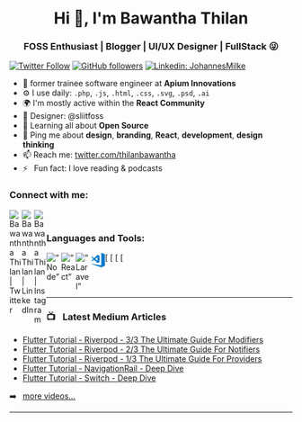 <h1 align="center">Hi 👋, I'm Bawantha Thilan</h1>
<h3 align="center">FOSS Enthusiast | Blogger | UI/UX Designer | FullStack 😜</h3>

[![Twitter Follow](https://img.shields.io/twitter/follow/thilanbawantha?color=1DA1F2&label=Followers&logo=twitter&style=for-the-badge)][twitter]
[![GitHub followers](https://img.shields.io/github/followers/bawanthathilan?logo=GitHub&style=for-the-badge)][github]
[![Linkedin: JohannesMilke](https://img.shields.io/badge/-CONNECT-blue?style=for-the-badge&logo=Linkedin&link=https://www.linkedin.com/in/bawanthathilan/)][linkedin]

- 🏢 former trainee software engineer at **Apium Innovations**
- ⚙️ I use daily: `.php`, `.js`, `.html`, `.css`, `.svg`, `.psd`, `.ai`
- 🌍 I'm mostly active within the **React Community**
- 💅 Designer: @sliitfoss
- 🌱 Learning all about **Open Source**
- 💬 Ping me about **design**, **branding**, **React**, **development**, **design thinking**
- 📫 Reach me: [twitter.com/thilanbawantha](https://twitter.com/thilanbawantha)
- ⚡ &ensp;Fun fact: I love reading & podcasts

### Connect with me:


[<img align="left" alt="Bawantha Thilan | Twitter" width="22px" src="https://cdn.jsdelivr.net/npm/simple-icons@v3/icons/twitter.svg" />][twitter]
[<img align="left" alt="Bawantha Thilan | LinkedIn" width="22px" src="https://cdn.jsdelivr.net/npm/simple-icons@v3/icons/linkedin.svg" />][linkedin]
[<img align="left" alt="Bawantha Thilan | Instagram" width="22px" src="https://cdn.jsdelivr.net/npm/simple-icons@v3/icons/instagram.svg" />][instagram]

<br />

### Languages and Tools:
[<img align="left" alt=“Node” width="26px" src="https://www.vectorlogo.zone/util/preview.html?image=/logos/nodejs/nodejs-horizontal.svg" />
[<img align="left" alt=“React” width="26px" src="https://www.vectorlogo.zone/util/preview.html?image=/logos/reactjs/reactjs-icon.svg" />
[<img align="left" alt=“Laravel” width="26px" src="https://www.vectorlogo.zone/util/preview.html?image=/logos/laravel/laravel-ar21.svg" />
[<img align="left" alt=“Github” width="26px" src="https://raw.githubusercontent.com/github/explore/80688e429a7d4ef2fca1e82350fe8e3517d3494d/topics/visual-studio-code/visual-studio-code.png" />



<br />
<br />

---

### 📺 &ensp;Latest Medium Articles

<!-- YOUTUBE:START -->
- [Flutter Tutorial - Riverpod - 3/3 The Ultimate Guide For Modifiers](https://www.youtube.com/watch?v=7h2BrtK8Bpg)
- [Flutter Tutorial - Riverpod - 2/3 The Ultimate Guide For Notifiers](https://www.youtube.com/watch?v=vD-I1ARIMnk)
- [Flutter Tutorial - Riverpod - 1/3 The Ultimate Guide For Providers](https://www.youtube.com/watch?v=8H3bwxxla4Y)
- [Flutter Tutorial - NavigationRail - Deep Dive](https://www.youtube.com/watch?v=t8vPjrCTHyg)
- [Flutter Tutorial - Switch - Deep Dive](https://www.youtube.com/watch?v=PVuJ-If0AuU)
<!-- YOUTUBE:END -->

➡️ &ensp;[more videos...](https://youtube.com/JohannesMilke/videos)

---


[twitter]: https://twitter.com/intent/follow?original_referer=https%3A%2F%2Fgithub.com%2FJohannesMilke&screen_name=JohannesMilke
[linkedin]: https://linkedin.com/in/bawanthathilan
[github]: https://github.com/bawanthathilan
[instagram]: https://www.instagram.com/bawwa_
